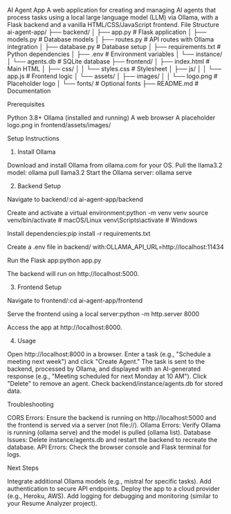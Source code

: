 AI Agent App
A web application for creating and managing AI agents that process tasks using a local large language model (LLM) via Ollama, with a Flask backend and a vanilla HTML/CSS/JavaScript frontend.
File Structure
ai-agent-app/
├── backend/
│   ├── app.py              # Flask application
│   ├── models.py           # Database models
│   ├── routes.py           # API routes with Ollama integration
│   ├── database.py         # Database setup
│   ├── requirements.txt    # Python dependencies
│   ├── .env                # Environment variables
│   └── instance/
│       └── agents.db       # SQLite database
├── frontend/
│   ├── index.html          # Main HTML
│   ├── css/
│   │   └── styles.css      # Stylesheet
│   ├── js/
│   │   └── app.js          # Frontend logic
│   └── assets/
│       ├── images/
│       │   └── logo.png    # Placeholder logo
│       └── fonts/          # Optional fonts
├── README.md               # Documentation

Prerequisites

Python 3.8+
Ollama (installed and running)
A web browser
A placeholder logo.png in frontend/assets/images/

Setup Instructions
1. Install Ollama

Download and install Ollama from ollama.com for your OS.
Pull the llama3.2 model: ollama pull llama3.2
Start the Ollama server: ollama serve

2. Backend Setup

Navigate to backend/:cd ai-agent-app/backend


Create and activate a virtual environment:python -m venv venv
source venv/bin/activate  # macOS/Linux
venv\Scripts\activate     # Windows


Install dependencies:pip install -r requirements.txt


Create a .env file in backend/ with:OLLAMA_API_URL=http://localhost:11434


Run the Flask app:python app.py


The backend will run on http://localhost:5000.

3. Frontend Setup

Navigate to frontend/:cd ai-agent-app/frontend


Serve the frontend using a local server:python -m http.server 8000


Access the app at http://localhost:8000.

4. Usage

Open http://localhost:8000 in a browser.
Enter a task (e.g., "Schedule a meeting next week") and click "Create Agent."
The task is sent to the backend, processed by Ollama, and displayed with an AI-generated response (e.g., "Meeting scheduled for next Monday at 10 AM").
Click "Delete" to remove an agent.
Check backend/instance/agents.db for stored data.

Troubleshooting

CORS Errors: Ensure the backend is running on http://localhost:5000 and the frontend is served via a server (not file://).
Ollama Errors: Verify Ollama is running (ollama serve) and the model is pulled (ollama list).
Database Issues: Delete instance/agents.db and restart the backend to recreate the database.
API Errors: Check the browser console and Flask terminal for logs.

Next Steps

Integrate additional Ollama models (e.g., mistral for specific tasks).
Add authentication to secure API endpoints.
Deploy the app to a cloud provider (e.g., Heroku, AWS).
Add logging for debugging and monitoring (similar to your Resume Analyzer project).

